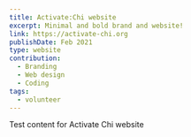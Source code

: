 ```yaml
---
title: Activate:Chi website
excerpt: Minimal and bold brand and website!
link: https://activate-chi.org
publishDate: Feb 2021
type: website
contribution:
  - Branding
  - Web design
  - Coding
tags:
  - volunteer
---
```


Test content for Activate Chi website
